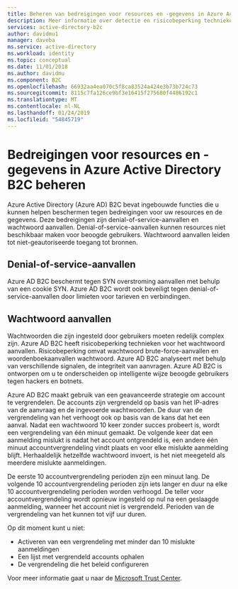 ```yaml
---
title: Beheren van bedreigingen voor resources en -gegevens in Azure Active Directory B2C | Microsoft Docs
description: Meer informatie over detectie en risicobeperking technieken voor denial-of-service-aanvallen en aanvallen wachtwoord in Azure Active Directory B2C.
services: active-directory-b2c
author: davidmu1
manager: daveba
ms.service: active-directory
ms.workload: identity
ms.topic: conceptual
ms.date: 11/01/2018
ms.author: davidmu
ms.component: B2C
ms.openlocfilehash: 66932aa4ea070c5f8ca83524a424e3b73b724c73
ms.sourcegitcommit: 8115c7fa126ce9bf3e16415f275680f4486192c1
ms.translationtype: MT
ms.contentlocale: nl-NL
ms.lasthandoff: 01/24/2019
ms.locfileid: "54845719"
---
```

# <a name="manage-threats-to-resources-and-data-in-azure-active-directory-b2c"></a>Bedreigingen voor resources en -gegevens in Azure Active Directory B2C beheren

Azure Active Directory (Azure AD) B2C bevat ingebouwde functies die u kunnen helpen beschermen tegen bedreigingen voor uw resources en de gegevens. Deze bedreigingen zijn denial-of-service-aanvallen en wachtwoord aanvallen. Denial-of-service-aanvallen kunnen resources niet beschikbaar maken voor beoogde gebruikers. Wachtwoord aanvallen leiden tot niet-geautoriseerde toegang tot bronnen. 

## <a name="denial-of-service-attacks"></a>Denial-of-service-aanvallen

Azure AD B2C beschermt tegen SYN overstroming aanvallen met behulp van een cookie SYN. Azure AD B2C wordt ook beveiligt tegen denial-of-service-aanvallen door limieten voor tarieven en verbindingen.

## <a name="password-attacks"></a>Wachtwoord aanvallen

Wachtwoorden die zijn ingesteld door gebruikers moeten redelijk complex zijn. Azure AD B2C heeft risicobeperking technieken voor het wachtwoord aanvallen. Risicobeperking omvat wachtwoord brute-force-aanvallen en woordenboekaanvallen wachtwoord. Azure AD B2C analyseert met behulp van verschillende signalen, de integriteit van aanvragen. Azure AD B2C is ontworpen om u te onderscheiden op intelligente wijze beoogde gebruikers tegen hackers en botnets. 

Azure AD B2C maakt gebruik van een geavanceerde strategie om account te vergrendelen. De accounts zijn vergrendeld op basis van het IP-adres van de aanvraag en de ingevoerde wachtwoorden. De duur van de vergrendeling van het verhoogt ook op basis van de kans dat het een aanval. Nadat een wachtwoord 10 keer zonder succes probeert is, wordt een vergrendeling van één minuut gemaakt. De volgende keer dat een aanmelding mislukt is nadat het account ontgrendeld is, een andere één minuut accountvergrendeling vindt plaats en voor elke mislukte aanmelding blijft. Herhaaldelijk hetzelfde wachtwoord invoert, is het niet meegeteld als meerdere mislukte aanmeldingen. 

De eerste 10 accountvergrendeling perioden zijn een minuut lang. De volgende 10 accountvergrendeling perioden zijn iets langer en duur na elke 10 accountvergrendeling perioden worden verhoogd. De teller voor accountvergrendeling wordt opnieuw ingesteld op nul na een geslaagde aanmelding, wanneer het account niet is vergrendeld. Perioden van de vergrendeling van het kunnen tot vijf uur duren. 

Op dit moment kunt u niet:

- Activeren van een vergrendeling met minder dan 10 mislukte aanmeldingen
- Een lijst met vergrendeld accounts ophalen
- De vergrendeling die het beleid configureren

Voor meer informatie gaat u naar de [Microsoft Trust Center](https://www.microsoft.com/trustcenter/default.aspx).
